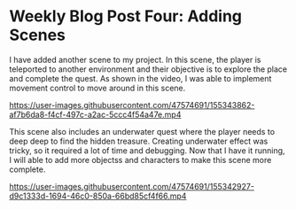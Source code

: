 # Weekly Blog Post Four: Adding Scenes

I have added another scene to my project. In this scene, the player is teleported to another environment and their objective is to explore the place and complete the quest. As shown in the video, I was able to implement movement control to move around in this scene. 



https://user-images.githubusercontent.com/47574691/155343862-af7b6da8-f4cf-497c-a2ac-5ccc4f54a47e.mp4



This scene also includes an underwater quest where the player needs to deep deep to find the hidden treasure. Creating underwater effect was tricky, so it required a lot of time and debugging. Now that I have it running, I will able to add more objectss and characters to make this scene more complete. 

https://user-images.githubusercontent.com/47574691/155342927-d9c1333d-1694-46c0-850a-66bd85cf4f66.mp4

